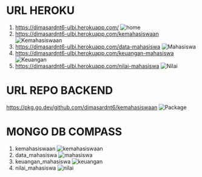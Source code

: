 # URL HEROKU

1. https://dimasardnt6-ulbi.herokuapp.com/
   ![home](https://github.com/dimasardnt6/PEMROG3/blob/main/Week5/Tugas/1214054/ss/heroku-home.png)
2. https://dimasardnt6-ulbi.herokuapp.com/kemahasiswaan
   ![Kemahasiswaan](https://github.com/dimasardnt6/PEMROG3/blob/main/Week5/Tugas/1214054/ss/heroku-kemahasiswaan.png)
3. https://dimasardnt6-ulbi.herokuapp.com/data-mahasiswa
   ![Mahasiswa](https://github.com/dimasardnt6/PEMROG3/blob/main/Week5/Tugas/1214054/ss/heroku-data-mahasiswa.png)
4. https://dimasardnt6-ulbi.herokuapp.com/keuangan-mahasiswa
   ![Keuangan](https://github.com/dimasardnt6/PEMROG3/blob/main/Week5/Tugas/1214054/ss/heroku-keuangan-mahasiswa.png)
5. https://dimasardnt6-ulbi.herokuapp.com/nilai-mahasiswa
   ![Nilai](https://github.com/dimasardnt6/PEMROG3/blob/main/Week5/Tugas/1214054/ss/heroku-nilai-mahasiswa.png)

# URL REPO BACKEND

https://pkg.go.dev/github.com/dimasardnt6/kemahasiswaan
![Package](https://github.com/dimasardnt6/PEMROG3/blob/main/Week5/Tugas/1214054/ss/package-kemahasiswaan.png)

# MONGO DB COMPASS

1. kemahasiswaan
   ![kemahasiswaan](https://github.com/dimasardnt6/PEMROG3/blob/main/Week5/Tugas/1214054/ss/MongoDb-kemahasiswaan.png)
2. data_mahasiswa
   ![mahasiswa](https://github.com/dimasardnt6/PEMROG3/blob/main/Week5/Tugas/1214054/ss/MongoDb-data_mahasiswa.png)
3. keuangan_mahasiswa
   ![keuangan](https://github.com/dimasardnt6/PEMROG3/blob/main/Week5/Tugas/1214054/ss/MongoDb-keuangan_mahasiswa.png)
4. nilai_mahasiswa
   ![nilai](https://github.com/dimasardnt6/PEMROG3/blob/main/Week5/Tugas/1214054/ss/MongoDb-nilai_mahasiswa.png)
